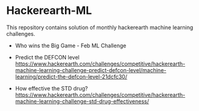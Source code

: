 # Hackerearth-ML
This repository contains solution of monthly hackerearth machine learning challenges.

* Who wins the Big Game - Feb ML Challenge
* Predict the DEFCON level
  https://www.hackerearth.com/challenges/competitive/hackerearth-machine-learning-challenge-predict-defcon-level/machine-learning/predict-the-defcon-level-21dcfc30/
  
* How effective the STD drug?
https://www.hackerearth.com/challenges/competitive/hackerearth-machine-learning-challenge-std-drug-effectiveness/
